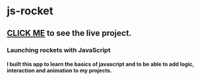 # js-rocket

## [CLICK ME](http://www.cristineshipman.com/patatap/ "patatap page") to see the live project.

### Launching rockets with JavaScript

#### I built this app to learn the basics of javascript and to be able to add logic, interaction and animation to my projects.
